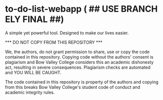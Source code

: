 # to-do-list-webapp   ( ## USE BRANCH ELY FINAL ##)
A simple yet powerful tool. Designed to make our lives easier.

*** DO NOT COPY FROM THIS REPOSITORY ***

We, the authors, do not grant permission to share, use or copy the code contained in this repository. Copying code without the authors' consent is plagiarism and Bow Valley College considers this an academic dishonesty act, resulting in severe consequences. Plagiarism checks are automated and YOU WILL BE CAUGHT.

The code contained in this repository is property of the authors and copying from this breaks Bow Valley College's student code of conduct and academic integrity rules.
